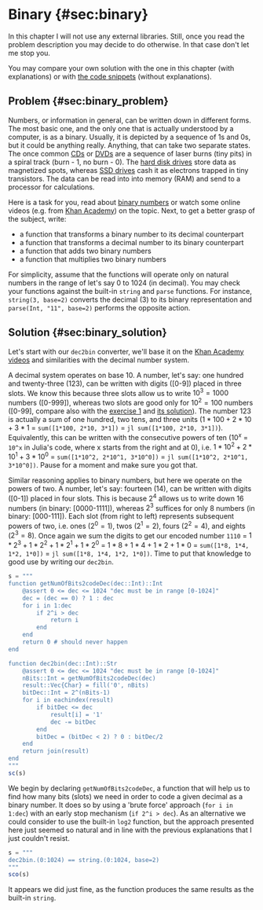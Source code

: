 # Binary {#sec:binary}

In this chapter I will not use any external libraries. Still, once you read the
problem description you may decide to do otherwise. In that case don't let me
stop you.

You may compare your own solution with the one in this chapter (with
explanations) or with [the code
snippets](https://github.com/b-lukaszuk/BS_wJ_eng/tree/main/code_snippets/binary)
(without explanations).

## Problem {#sec:binary_problem}

Numbers, or information in general, can be written down in different forms. The
most basic one, and the only one that is actually understood by a computer, is
as a binary. Usually, it is depicted by a sequence of 1s and 0s, but it could be
anything really. Anything, that can take two separate states. The once common
[CDs](https://en.wikipedia.org/wiki/Compact_disc) or
[DVDs](https://en.wikipedia.org/wiki/DVD) are a sequence of laser burns (tiny
pits) in a spiral track (burn - 1, no burn - 0). The [hard disk
drives](https://en.wikipedia.org/wiki/Hard_disk_drive) store data as magnetized
spots, whereas [SSD drives](https://en.wikipedia.org/wiki/Solid-state_drive)
cash it as electrons trapped in tiny transistors. The data can be read into
into memory (RAM) and send to a processor for calculations.

Here is a task for you, read about [binary
numbers](https://en.wikipedia.org/wiki/Binary_number) or watch some online
videos (e.g. from [Khan
Academy](https://www.youtube.com/watch?v=ku4KOFQ-bB4&list=PLS---sZ5WJJvsjaAQZKwTwxl910xUdO98))
on the topic. Next, to get a better grasp of the subject, write:

- a function that transforms a binary number to its decimal counterpart
- a function that transforms a decimal number to its binary counterpart
- a function that adds two binary numbers
- a function that multiplies two binary numbers

For simplicity, assume that the functions will operate only on natural numbers
in the range of let's say 0 to 1024 (in decimal). You may check your functions
against the built-in `string` and `parse` functions. For instance,
`string(3, base=2)` converts the decimal (3) to its binary representation and
`parse(Int, "11", base=2)` performs the opposite action.

## Solution {#sec:binary_solution}

Let's start with our `dec2bin` converter, we'll base it on the [Khan Academy
videos](https://www.youtube.com/watch?v=ku4KOFQ-bB4&list=PLS---sZ5WJJvsjaAQZKwTwxl910xUdO98)
and similarities with the decimal number system.

A decimal system operates on base 10. A number, let's say: one hundred and
twenty-three (123), can be written with digits ([0-9]) placed in three slots. We
know this because three slots allow us to write $10^3 = 1000$ numbers ([0-999]),
whereas two slots are good only for $10^2 = 100$ numbers ([0-99], compare also
with the [exercise
1](https://b-lukaszuk.github.io/RJ_BS_eng/statistics_intro_exercises.html#sec:statistics_intro_exercise1)
and [its
solution](https://b-lukaszuk.github.io/RJ_BS_eng/statistics_intro_exercises_solutions.html#sec:statistics_intro_exercise1_solution)).
The number 123 is actually a sum of one hundred, two tens, and three units
($1*100 + 2*10 + 3*1$ = `sum([1*100, 2*10, 3*1])` = `jl sum([1*100, 2*10, 3*1])`).
Equivalently, this can be written with the consecutive powers of ten
($10^x$ = `10^x` in Julia's code, where x starts from the right and at 0), i.e.
$1*10^2 + 2*10^1 + 3*10^0$ =
`sum([1*10^2, 2*10^1, 3*10^0])` = `jl sum([1*10^2, 2*10^1, 3*10^0])`. Pause for
a moment and make sure you got that.

Similar reasoning applies to binary numbers, but here we operate on the powers
of two. A number, let's say: fourteen (14), can be written with digits ([0-1])
placed in four slots. This is because $2^4$ allows us to write down 16 numbers
(in binary: [0000-1111]), whereas $2^3$ suffices for only 8 numbers (in binary:
[000-111]). Each slot (from right to left) represents subsequent powers of two,
i.e. ones ($2^0 = 1$), twos ($2^1 = 2$), fours ($2^2 = 4$), and eights ($2^3 =
8$). Once again we sum the digits to get our encoded number `1110` =
$1*2^3 + 1*2^2 + 1*2^1 + 1*2^0$ = $1*8 + 1*4 + 1*2 + 1*0$ =
`sum([1*8, 1*4, 1*2, 1*0])` = `jl sum([1*8, 1*4, 1*2, 1*0])`. Time to put that
knowledge to good use by writing our `dec2bin`.

```jl
s = """
function getNumOfBits2codeDec(dec::Int)::Int
    @assert 0 <= dec <= 1024 "dec must be in range [0-1024]"
    dec = (dec == 0) ? 1 : dec
    for i in 1:dec
        if 2^i > dec
            return i
        end
    end
    return 0 # should never happen
end

function dec2bin(dec::Int)::Str
    @assert 0 <= dec <= 1024 "dec must be in range [0-1024]"
    nBits::Int = getNumOfBits2codeDec(dec)
    result::Vec{Char} = fill('0', nBits)
    bitDec::Int = 2^(nBits-1)
    for i in eachindex(result)
        if bitDec <= dec
            result[i] = '1'
            dec -= bitDec
        end
        bitDec = (bitDec < 2) ? 0 : bitDec/2
    end
    return join(result)
end
"""
sc(s)
```

We begin by declaring `getNumOfBits2codeDec`, a function that will help us to
find how many bits (slots) we need in order to code a given decimal as a binary
number. It does so by using a 'brute force' approach (`for i in 1:dec`) with an
early stop mechanism (`if 2^i > dec`). As an alternative we could consider to
use the built-in `log2` function, but the approach presented here just seemed so
natural and in line with the previous explanations that I just couldn't resist.

```jl
s = """
dec2bin.(0:1024) == string.(0:1024, base=2)
"""
sco(s)
```

It appears we did just fine, as the function produces the same results as the
built-in `string`.
